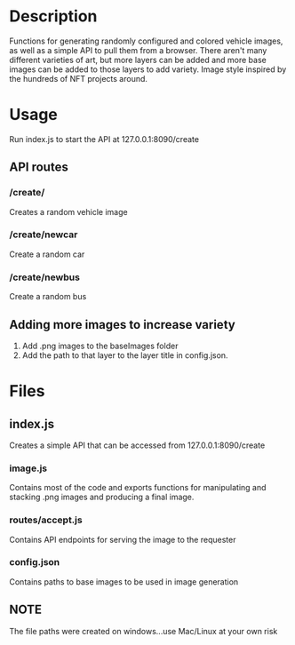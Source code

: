 # Description
Functions for generating randomly configured and colored vehicle images, as well as a simple API
to pull them from a browser.  There aren't many different varieties of art, but more layers can be added
and more base images can be added to those layers to add variety.  Image style inspired by the hundreds of
NFT projects around.

# Usage
Run index.js to start the API at 127.0.0.1:8090/create
## API routes
### /create/
Creates a random vehicle image
### /create/newcar
Create a random car
### /create/newbus
Create a random bus
## Adding more images to increase variety
1. Add .png images to the baseImages folder
2. Add the path to that layer to the layer title in config.json.

# Files
## index.js
Creates a simple API that can be accessed from 127.0.0.1:8090/create


### image.js
Contains most of the code and exports functions for manipulating and stacking .png images and producing a final image.
### routes/accept.js
Contains API endpoints for serving the image to the requester
### config.json
Contains paths to base images to be used in image generation

## NOTE
The file paths were created on windows...use Mac/Linux at your own risk
